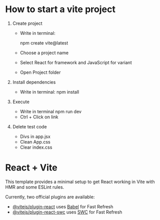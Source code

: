 # How to start a vite project

1. Create project 
    - Write in terminal:

        npm create vite@latest

    - Choose a project name
    - Select React for framework and JavaScript for variant
    - Open Project folder

2. Install dependencies
    - Write in terminal:
        npm install

3. Execute
    - Write in terminal
        npm run dev
    - Ctrl + Click on link

4. Delete test code
    - Divs in app.jsx
    - Clean App.css
    - Clear index.css

# React + Vite

This template provides a minimal setup to get React working in Vite with HMR and some ESLint rules.

Currently, two official plugins are available:

- [@vitejs/plugin-react](https://github.com/vitejs/vite-plugin-react/blob/main/packages/plugin-react/README.md) uses [Babel](https://babeljs.io/) for Fast Refresh
- [@vitejs/plugin-react-swc](https://github.com/vitejs/vite-plugin-react-swc) uses [SWC](https://swc.rs/) for Fast Refresh
